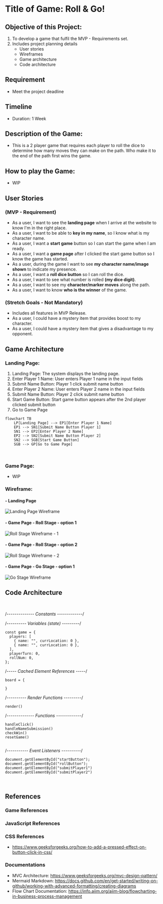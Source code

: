 # Title of Game: Roll & Go!

## Objective of this Project:

1. To develop a game that fulfil the MVP - Requirements set.
2. Includes project planning details
   - User stories
   - Wireframes
   - Game architecture
   - Code architecture

## Requirement

- Meet the project deadline

## Timeline

- Duration: 1 Week

## Description of the Game:

- This is a 2 player game that requires each player to roll the dice to determine how many moves they can make on the path. Who make it to the end of the path first wins the game.

## How to play the Game:

- WIP

## User Stories

### (MVP - Requirement)

- As a user, I want to see the <b>landing page</b> when I arrive at the website to know I'm in the right place.
- As a user, I want to be able to <b>key in my name</b>, so I know what is my character name.
- As a user, I want a <b>start game</b> button so I can start the game when I am ready.
- As a user, I want a <b>game page</b> after I clicked the start game button so I know the game has started.
- As a user, during the game I want to see <b>my character name/image shown</b> to indicate my presence.
- As a user, I want a <b>roll dice button</b> so I can roll the dice.
- As a user, I want to see what number is rolled <b>(my dice digit)</b>.
- As a user, I want to see my <b>character/marker moves</b> along the path.
- As a user, I want to know <b>who is the winner</b> of the game.

### (Stretch Goals - Not Mandatory)

- Includes all features in MVP Release.
- As a user, I could have a mystery item that provides boost to my character.
- As a user, I could have a mystery item that gives a disadvantage to my opponent.

## Game Architecture

### Landing Page:

1. Landing Page: The system displays the landing page.
2. Enter Player 1 Name: User enters Player 1 name in the input fields
3. Submit Name Button: Player 1 click submit name button
4. Enter Player 2 Name: User enters Player 2 name in the input fields
5. Submit Name Button: Player 2 click submit name button
6. Start Game Button: Start game button appears after the 2nd player clicked submit button
7. Go to Game Page

```mermaid
flowchart TB
    LP[Landing Page] --> EP1[Enter Player 1 Name]
    EP1 --> SN1[Submit Name Button Player 1]
    SN1 --> EP2[Enter Player 2 Name]
    EP2 --> SN2[Submit Name Button Player 2]
    SN2 --> SGB[Start Game Button]
    SGB --> GP[Go to Game Page]
```

<br>

### Game Page:

- WIP

### Wireframe:

#### - Landing Page

![Landing Page Wireframe](assets-readme\wireframe\wf-1.png)

#### - Game Page - Roll Stage - option 1

![Roll Stage Wireframe - 1](assets-readme\wireframe\wf-2.png)

#### - Game Page - Roll Stage - option 2

![Roll Stage Wireframe - 2](assets-readme\wireframe\wf-3.png)

#### - Game Page - Go Stage - option 1

![Go Stage Wireframe](assets-readme\wireframe\wf-4.png)

## Code Architecture

<br>

/_-------------- Constants -------------_/

/_---------- Variables (state) ---------_/

```
const game = {
  players: [
    { name: "", currLocation: 0 },
    { name: "", currLocation: 0 },
  ],
  playerTurn: 0,
  rollNum: 0,
};
```

/_----- Cached Element References -----_/

```
board = {

}
```

/_---------- Render Functions ---------_/

```
render()

```

/_-------------- Functions -------------_/

```
handleClick()
handleNameSubmission()
checkWin()
resetGame()


```

/_----------- Event Listeners ----------_/

```
document.getElementById("startButton");
document.getElementById("rollButton");
document.getElementById("submitPlayer1")
document.getElementById("submitPlayer2")

```

<br>

## References

### Game References

### JavaScript References

### CSS References

- https://www.geeksforgeeks.org/how-to-add-a-pressed-effect-on-button-click-in-css/

### Documentations

- MVC Architecture: https://www.geeksforgeeks.org/mvc-design-pattern/ <br>
- Mermaid Markdown: https://docs.github.com/en/get-started/writing-on-github/working-with-advanced-formatting/creating-diagrams <br>
- Flow Chart Documentation: https://info.aiim.org/aiim-blog/flowcharting-in-business-process-management
